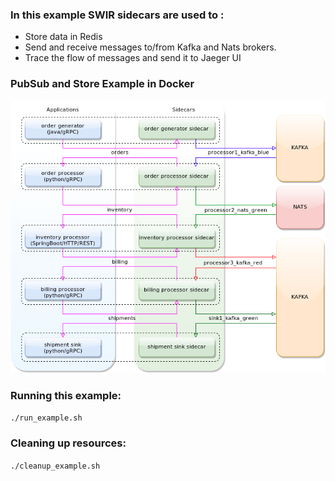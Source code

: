 ### In this example SWIR sidecars are used to :

 * Store data in Redis
 * Send and receive messages to/from Kafka and Nats brokers.
 * Trace the flow of messages and send it to Jaeger UI

### PubSub and Store Example in Docker
![PubSub and Store Example in Docker and Kubernetes](../../graphics/example-solution.png)

### Running this example:

```./run_example.sh```

### Cleaning up resources:

```./cleanup_example.sh```

